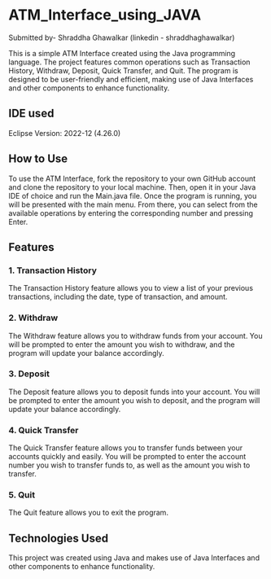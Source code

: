 # ATM_Interface_using_JAVA

Submitted by- Shraddha Ghawalkar (linkedin - shraddhaghawalkar)

This is a simple ATM Interface created using the Java programming language. The project features common operations such as Transaction History, Withdraw, Deposit, Quick Transfer, and Quit. The program is designed to be user-friendly and efficient, making use of Java Interfaces and other components to enhance functionality.

## IDE used
Eclipse Version: 2022-12 (4.26.0)

## How to Use

To use the ATM Interface, fork the repository to your own GitHub account and clone the repository to your local machine. Then, open it in your Java IDE of choice and run the Main.java file. Once the program is running, you will be presented with the main menu. From there, you can select from the available operations by entering the corresponding number and pressing Enter.

## Features

### 1. Transaction History

The Transaction History feature allows you to view a list of your previous transactions, including the date, type of transaction, and amount.

### 2. Withdraw

The Withdraw feature allows you to withdraw funds from your account. You will be prompted to enter the amount you wish to withdraw, and the program will update your balance accordingly.

### 3. Deposit

The Deposit feature allows you to deposit funds into your account. You will be prompted to enter the amount you wish to deposit, and the program will update your balance accordingly.

### 4. Quick Transfer

The Quick Transfer feature allows you to transfer funds between your accounts quickly and easily. You will be prompted to enter the account number you wish to transfer funds to, as well as the amount you wish to transfer.

### 5. Quit

The Quit feature allows you to exit the program.

## Technologies Used

This project was created using Java and makes use of Java Interfaces and other components to enhance functionality.
